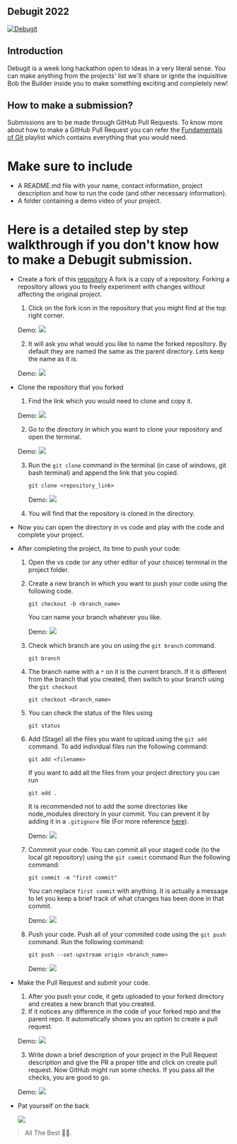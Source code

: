 ## Debugit 2022
[![Debugit](./lib/copsWeek_debugit.png)](https://hackalog.copsiitbhu.co.in/hackathon/debug-it-2022)

## Introduction
Debugit is a week long hackathon open to ideas in a very literal sense. You can make anything from the projects' list we'll share or ignite the inquisitive Bob the Builder inside you to make something exciting and completely new!

## How to make a submission?
Submissions are to be made through GitHub Pull Requests. To know more about how to make a GitHub Pull Request you can refer the [Fundamentals of Git](https://www.youtube.com/playlist?list=PLLt4yMoVgczVgFcTzT60U5IXtNX1qjHL9) playlist which contains everything that you would need.

# Make sure to include
  - A README.md file with your name, contact information, project description and how to run the code (and other necessary information).
  - A folder containing a demo video of your project.

# Here is a detailed step by step walkthrough if you don't know how to make a Debugit submission.

- Create a fork of this [repository](https://github.com/COPS-IITBHU/Debugit_2022)
 A fork is a copy of a repository. Forking a repository allows you to freely experiment with changes without affecting the original project. 
   1. Click on the fork icon in the repository that you might find at the top right corner.

   Demo:
   ![](./lib/fork.png)

   2. It will ask you what would you like to name the forked repository. By default they are named the same as the parent directory. Lets keep the name as it is.

   Demo:
   ![](./lib/fork_name.png)

- Clone the repository that you forked
  1. Find the link which you would need to clone and copy it.

   Demo:
   ![](./lib/clone_link.png)

  2. Go to the directory in which you want to clone your repository and open the terminal.

   Demo:
   ![](./lib/open_terminal.png)

  3. Run the `git clone` command in the terminal (in case of windows, git bash terminal) and append the link that you copied.
     ```
     git clone <repository_link>
     ```

     Demo:
     ![](./lib/clone.png)

  4. You will find that the repository is cloned in the directory.
- Now you can open the directory in vs code and play with the code and complete your project. 
- After completing the project, its time to push your code:
  1. Open the vs code (or any other editor of your choice) terminal in the project folder. 
  2. Create a new branch in which you want to push your code using the following code.
     ```
     git checkout -b <branch_name>
     ```
     You can name your branch whatever you like.

     Demo:
     ![](./lib/create_branch.png)

  3. Check which branch are you on using the `git branch` command.
     ```
     git branch
     ```
  4. The branch name with a `*` on it is the current branch. If it is different from the branch that you created, then switch to your branch using the `git checkout`
     ```
     git checkout <branch_name>
     ```
  5. You can check the status of the files using 
     ```
     git status
     ```
  6. Add (Stage) all the files you want to upload using the `git add` command.
    To add individual files run the following command:
     ```
     git add <filename>
     ```
     If you want to add all the files from your project directory you can run
     ```
     git add .
     ```
     It is recommended not to add the some directories like node_modules directory in your commit. You can prevent it by adding it in a `.gitignore` file (For more reference [here](https://www.w3schools.com/git/git_ignore.asp?remote=github)).

     Demo:
     ![](./lib/add_files.png)

  6. Commmit your code.
     You can commit all your staged code (to the local git repository) using the `git commit` command
    Run the following command:
     ```
     git commit -m "first commit"
     ```
     You can replace `first commit` with anything. It is actually a message to let you keep a brief track of what changes has been done in that commit.

     Demo:
     ![](./lib/commit.png)

  7. Push your code.
     Push all of your commited code using the `git push` command.
    Run the following command:
     ```
     git push --set-upstream origin <branch_name>
     ```

     Demo:
     ![](./lib/push.png)

- Make the Pull Request and submit your code.
  1. After you push your code, it gets uploaded to your forked directory and creates a new branch that you created.
  2. If it notices any difference in the code of your forked repo and the parent repo. It automatically shows you an option to create a pull request.

    Demo:
    ![](./lib/pull_request.png)

  3. Write down a brief description of your project in the Pull Request description and give the PR a proper title and click on create pull request. Now GitHub might run some checks. If you pass all the checks, you are good to go.

    Demo:
    ![](./lib/submission.png) 


- Pat yourself on the back

  ![](./lib/pat.gif)

> All The Best 🎉🎉.